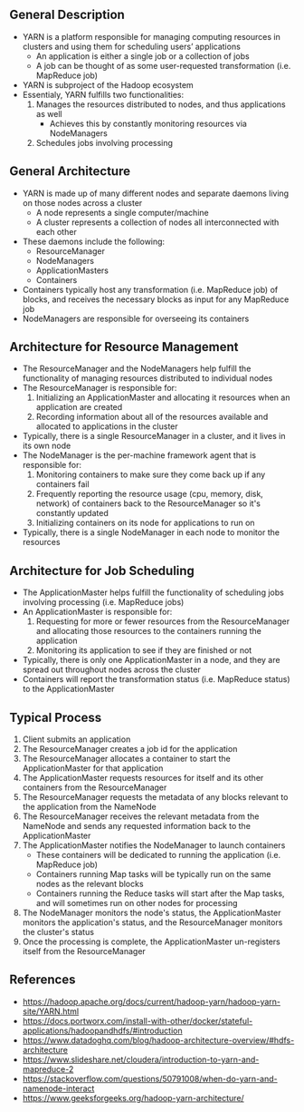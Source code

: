 ## General Description
- YARN is a platform responsible for managing computing resources in clusters and using them for scheduling users’ applications
	- An application is either a single job or a collection of jobs
	- A job can be thought of as some user-requested transformation (i.e. MapReduce job)
- YARN is subproject of the Hadoop ecosystem
- Essentialy, YARN fulfills two functionalities:
	1. Manages the resources distributed to nodes, and thus applications as well
		- Achieves this by constantly monitoring resources via NodeManagers
	2. Schedules jobs involving processing

## General Architecture
- YARN is made up of many different nodes and separate daemons living on those nodes across a cluster
	- A node represents a single computer/machine
	- A cluster represents a collection of nodes all interconnected with each other
- These daemons include the following:
	- ResourceManager
	- NodeManagers
	- ApplicationMasters
	- Containers
- Containers typically host any transformation (i.e. MapReduce job) of blocks, and receives the necessary blocks as input for any MapReduce job
- NodeManagers are responsible for overseeing its containers 

## Architecture for Resource Management
- The ResourceManager and the NodeManagers help fulfill the functionality of managing resources distributed to individual nodes
- The ResourceManager is responsible for:
	1. Initializing an ApplicationMaster and allocating it resources when an application are created
	2. Recording information about all of the resources available and allocated to applications in the cluster
- Typically, there is a single ResourceManager in a cluster, and it lives in its own node
- The NodeManager is the per-machine framework agent that is responsible for:
	1. Monitoring containers to make sure they come back up if any containers fail
	2. Frequently reporting the resource usage (cpu, memory, disk, network) of containers back to the ResourceManager so it's constantly updated
	3. Initializing containers on its node for applications to run on
- Typically, there is a single NodeManager in each node to monitor the resources

## Architecture for Job Scheduling
- The ApplicationMaster helps fulfill the functionality of scheduling jobs involving processing (i.e. MapReduce jobs)
- An ApplicationMaster is responsible for:
	1. Requesting for more or fewer resources from the ResourceManager and allocating those resources to the containers running the application
	2. Monitoring its application to see if they are finished or not
- Typically, there is only one ApplicationMaster in a node, and they are spread out throughout nodes across the cluster
- Containers will report the transformation status (i.e. MapReduce status) to the ApplicationMaster

## Typical Process
1. Client submits an application
2. The ResourceManager creates a job id for the application
3. The ResourceManager allocates a container to start the ApplicationMaster for that application
4. The ApplicationMaster requests resources for itself and its other containers from the ResourceManager
5. The ResourceManager requests the metadata of any blocks relevant to the application from the NameNode
6. The ResourceManager receives the relevant metadata from the NameNode and sends any requested information back to the ApplicationMaster
7. The ApplicationMaster notifies the NodeManager to launch containers
	- These containers will be dedicated to running the application (i.e. MapReduce job)
	- Containers running Map tasks will be typically run on the same nodes as the relevant blocks
	- Containers running the Reduce tasks will start after the Map tasks, and will sometimes run on other nodes for processing
8. The NodeManager monitors the node's status, the ApplicationMaster monitors the application's status, and the ResourceManager monitors the cluster's status
9. Once the processing is complete, the ApplicationMaster un-registers itself from the ResourceManager

## References
- https://hadoop.apache.org/docs/current/hadoop-yarn/hadoop-yarn-site/YARN.html
- https://docs.portworx.com/install-with-other/docker/stateful-applications/hadoopandhdfs/#introduction
- https://www.datadoghq.com/blog/hadoop-architecture-overview/#hdfs-architecture
- https://www.slideshare.net/cloudera/introduction-to-yarn-and-mapreduce-2
- https://stackoverflow.com/questions/50791008/when-do-yarn-and-namenode-interact
- https://www.geeksforgeeks.org/hadoop-yarn-architecture/
